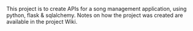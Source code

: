 This project is to create APIs for a song management application, using python, flask & sqlalchemy. 
Notes on how the project was created are available in the project Wiki. 
